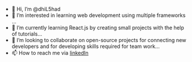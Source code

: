 - 👋 Hi, I’m @dhiL5had
- 👀 I’m interested in learning web development using multiple frameworks ...
- 🌱 I’m currently learning React.js by creating small projects with the help of tutorials...
- 💞️ I’m looking to collaborate on open-source projects for connecting new developers and for developing skills required for team work...
- 📫 How to reach me via [linkedIn](https://www.linkedin.com/in/mohammad-dhilshad-32a3831b3)

<!---
dhiL5had/dhiL5had is a ✨ special ✨ repository because its `README.md` (this file) appears on your GitHub profile.
You can click the Preview link to take a look at your changes.
--->
